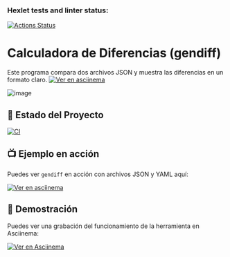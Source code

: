 ### Hexlet tests and linter status:
[![Actions Status](https://github.com/JavierQuinan/fullstack-javascript-project-103/actions/workflows/hexlet-check.yml/badge.svg)](https://github.com/JavierQuinan/fullstack-javascript-project-103/actions)

# Calculadora de Diferencias (gendiff)

Este programa compara dos archivos JSON y muestra las diferencias en un formato claro.
 [![Ver en asciinema](https://asciinema.org/a/EKCGkbocTvhFCBSKtHd4HFCZG.svg)](https://asciinema.org/a/EKCGkbocTvhFCBSKtHd4HFCZG)
 
![image](https://github.com/user-attachments/assets/b72b0a7c-d94b-45ef-a375-16400284ea5d)

## 🚀 Estado del Proyecto

[![CI](https://github.com/JavierQuinan/fullstack-javascript-project-103/actions/workflows/hexlet-check.yml/badge.svg)](https://github.com/JavierQuinan/fullstack-javascript-project-103/actions)

## 📺 Ejemplo en acción

Puedes ver `gendiff` en acción con archivos JSON y YAML aquí:

[![Ver en asciinema](https://asciinema.org/a/JiG9ulhhpaOzkSO07TsbNtORW.svg)](https://asciinema.org/a/JiG9ulhhpaOzkSO07TsbNtORW)


## 🎥 Demostración

Puedes ver una grabación del funcionamiento de la herramienta en Asciinema:

[![Ver en Asciinema](https://asciinema.org/a/tkK7hhYV73qeVjdQa9dmGooVh.svg)](https://asciinema.org/a/tkK7hhYV73qeVjdQa9dmGooVh)
